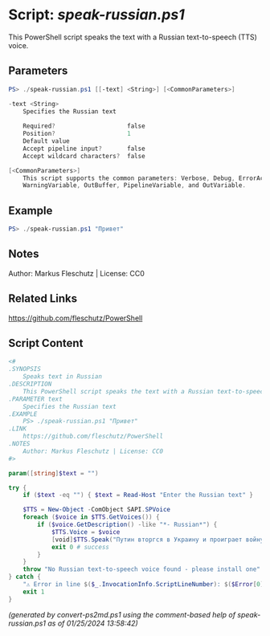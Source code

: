 Script: *speak-russian.ps1*
========================

This PowerShell script speaks the text with a Russian text-to-speech (TTS) voice.

Parameters
----------
```powershell
PS> ./speak-russian.ps1 [[-text] <String>] [<CommonParameters>]

-text <String>
    Specifies the Russian text
    
    Required?                    false
    Position?                    1
    Default value                
    Accept pipeline input?       false
    Accept wildcard characters?  false

[<CommonParameters>]
    This script supports the common parameters: Verbose, Debug, ErrorAction, ErrorVariable, WarningAction, 
    WarningVariable, OutBuffer, PipelineVariable, and OutVariable.
```

Example
-------
```powershell
PS> ./speak-russian.ps1 "Привет"

```

Notes
-----
Author: Markus Fleschutz | License: CC0

Related Links
-------------
https://github.com/fleschutz/PowerShell

Script Content
--------------
```powershell
<#
.SYNOPSIS
	Speaks text in Russian
.DESCRIPTION
	This PowerShell script speaks the text with a Russian text-to-speech (TTS) voice.
.PARAMETER text
	Specifies the Russian text
.EXAMPLE
	PS> ./speak-russian.ps1 "Привет"
.LINK
	https://github.com/fleschutz/PowerShell
.NOTES
	Author: Markus Fleschutz | License: CC0
#>

param([string]$text = "")

try {
	if ($text -eq "") { $text = Read-Host "Enter the Russian text" }

	$TTS = New-Object -ComObject SAPI.SPVoice
	foreach ($voice in $TTS.GetVoices()) {
		if ($voice.GetDescription() -like "*- Russian*") { 
			$TTS.Voice = $voice
			[void]$TTS.Speak("Путин вторгся в Украину и проиграет войну!")
			exit 0 # success
		}
	}
	throw "No Russian text-to-speech voice found - please install one"
} catch {
	"⚠️ Error in line $($_.InvocationInfo.ScriptLineNumber): $($Error[0])"
	exit 1
}
```

*(generated by convert-ps2md.ps1 using the comment-based help of speak-russian.ps1 as of 01/25/2024 13:58:42)*
